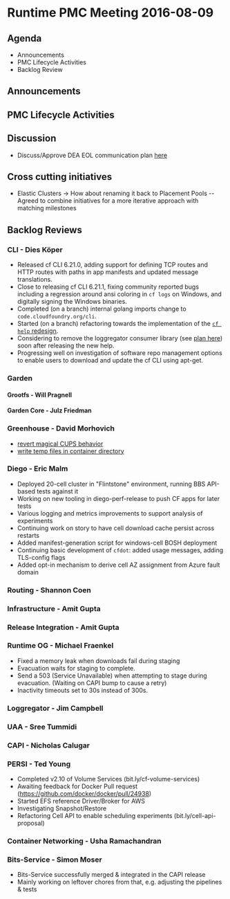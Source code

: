 # Runtime PMC Meeting 2016-08-09

## Agenda
* Announcements
* PMC Lifecycle Activities
* Backlog Review

## Announcements


## PMC Lifecycle Activities


## Discussion
- Discuss/Approve DEA EOL communication plan [here](https://docs.google.com/document/d/1L6behogKHG5GCs1suB-BLplb6_xB9L4LK0U0pAkuhYc/edit#)

## Cross cutting initiatives
- Elastic Clusters -> How about renaming it back to Placement Pools
-- Agreed to combine initiatives for a more iterative approach with matching milestones

## Backlog Reviews

### CLI - Dies Köper
- Released cf CLI 6.21.0, adding support for defining TCP routes and HTTP routes with paths in app manifests and updated message translations.
- Close to releasing cf CLI 6.21.1, fixing community reported bugs including a regression around ansi coloring in `cf logs` on Windows, and digitally signing the Windows binaries.
- Completed (on a branch) internal golang imports change to `code.cloudfoundry.org/cli`.
- Started (on a branch) refactoring towards the implementation of the [`cf help` redesign](https://docs.google.com/spreadsheets/d/1YasoPyhuajxcecV0QuFAtvnscR0ZZ1_vterDVXY8qDM/edit?usp=sharing).
- Considering to remove the loggregator consumer library (see [plan here](https://lists.cloudfoundry.org/archives/list/cf-dev@lists.cloudfoundry.org/message/JISQUXZVSRQELIFWAJ7GIY2YSUWQLXE7/)) soon after releasing the new help.
- Progressing well on investigation of software repo management options to enable users to download and update the cf CLI using apt-get.

### Garden

#### Grootfs - Will Pragnell

#### Garden Core - Julz Friedman

### Greenhouse - David Morhovich
 - [revert magical CUPS behavior](https://www.pivotaltracker.com/story/show/126315093) 
 - [write temp files in container directory](https://www.pivotaltracker.com/n/projects/1156164/stories/122149771)

### Diego - Eric Malm

- Deployed 20-cell cluster in "Flintstone" environment, running BBS API-based tests against it
- Working on new tooling in diego-perf-release to push CF apps for later tests
- Various logging and metrics improvements to support analysis of experiments
- Continuing work on story to have cell download cache persist across restarts
- Added manifest-generation script for windows-cell BOSH deployment
- Continuing basic development of `cfdot`: added usage messages, adding TLS-config flags
- Added opt-in mechanism to derive cell AZ assignment from Azure fault domain


### Routing - Shannon Coen

### Infrastructure - Amit Gupta

### Release Integration - Amit Gupta

### Runtime OG - Michael Fraenkel
- Fixed a memory leak when downloads fail during staging
- Evacuation waits for staging to complete.
- Send a 503 (Service Unavailable) when attempting to stage during evacuation.
  (Waiting on CAPI bump to cause a retry)
- Inactivity timeouts set to 30s instead of 300s.

### Loggregator - Jim Campbell

### UAA - Sree Tummidi

### CAPI - Nicholas Calugar

### PERSI - Ted Young
- Completed v2.10 of Volume Services (bit.ly/cf-volume-services)
- Awaiting feedback for Docker Pull request (https://github.com/docker/docker/pull/24938)
- Started EFS reference Driver/Broker for AWS
- Investigating Snapshot/Restore 
- Refactoring Cell API to enable scheduling experiments (bit.ly/cell-api-proposal)

### Container Networking - Usha Ramachandran

### Bits-Service - Simon Moser

- Bits-Service successfully merged & integrated in the CAPI release
- Mainly working on leftover chores from that, e.g. adjusting the pipelines & tests 

